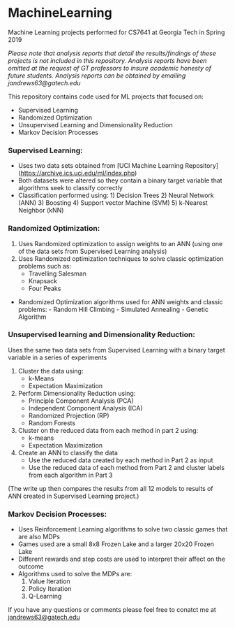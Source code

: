 # MachineLearning
Machine Learning projects performed for CS7641 at Georgia Tech in Spring 2019

_Please note that analysis reports that detail the results/findings of these projects is not included in this repository. Analysis reports have been omitted at the request of GT professors to insure academic honesty of future students. Analysis reports can be obtained by emailing jandrews63@gatech.edu_ 

This repository contains code used for ML projects that focused on:
 * Supervised Learning
 * Randomized Optimization
 * Unsupervised Learning and Dimensionality Reduction
 * Markov Decision Processes
 
 
 ### Supervised Learning: 
  - Uses two data sets obtained from [UCI Machine Learning Repository] (https://archive.ics.uci.edu/ml/index.php)
  - Both datasets were altered so they contain a binary target variable that algorithms seek to classify correctly
  - Classification performed using:
        1) Decision Trees
        2) Neural Network (ANN) 
        3) Boosting
        4) Support vector Machine (SVM)
        5) k-Nearest Neighbor (kNN)
        
        
### Randomized Optimization:
  1) Uses Randomized optimization to assign weights to an ANN (using one of the data sets from Supervised Learning analysis)
  2) Uses Randomized optimization techniques to solve classic optimization problems such as:
        - Travelling Salesman
        - Knapsack 
        - Four Peaks
  - Randomized Optimization algorithms used for ANN weights and classic problems:
        - Random Hill Climbing
        - Simulated Annealing
        - Genetic Algorithm
        
        
### Unsupervised learning and Dimensionality Reduction:
  Uses the same two data sets from Supervised Learning with a binary target variable in a series of experiments
   1) Cluster the data using:
        - k-Means
        - Expectation Maximization
   2) Perform Dimensionality Reduction using:
        - Principle Component Analysis (PCA)
        - Independent Component Analysis (ICA)
        - Randomized Projection (RP)
        - Random Forests
   3) Cluster on the reduced data from each method in part 2 using:
        - k-means
        - Expectation Maximization
   4) Create an ANN to classify the data 
        - Use the reduced data created by each method in Part 2 as input
        - Use the reduced data of each method from Part 2 and cluster labels from each algorithm in Part 3
  
   (The write up then compares the results from all 12 models to results of ANN created in Supervised Learning project.)
   
   
### Markov Decision Processes:
  - Uses Reinforcement Learning algorithms to solve two classic games that are also MDPs
  - Games used are a small 8x8 Frozen Lake and a larger 20x20 Frozen Lake
  - Different rewards and step costs are used to interpret their affect on the outcome
  - Algorithms used to solve the MDPs are:
       1) Value Iteration
       2) Policy Iteration
       3) Q-Learning
       

If you have any questions or comments please feel free to conatct me at jandrews63@gatech.edu 
   

       

 
